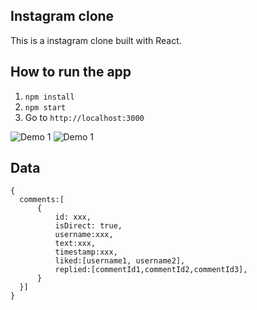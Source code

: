 ## Instagram clone

This is a instagram clone built with React.

## How to run the app

1. `npm install`
2. `npm start`
3. Go to `http://localhost:3000`

![Demo 1](https://github.com/alanxjin/instagram_clone/blob/main/public/imgs/ic.gif)
![Demo 1](https://github.com/alanxjin/instagram_clone/blob/main/public/imgs/ic2.gif)
## Data

```
{
  comments:[
      {
          id: xxx,
          isDirect: true,
          username:xxx,
          text:xxx,
          timestamp:xxx,
          liked:[username1, username2],
          replied:[commentId1,commentId2,commentId3],
      }
  }]
}
```

